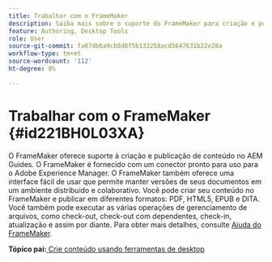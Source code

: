 ```yaml
---
title: Trabalhar com o FrameMaker
description: Saiba mais sobre o suporte do FrameMaker para criação e publicação de conteúdo no AEM Guides.
feature: Authoring, Desktop Tools
role: User
source-git-commit: fa07db6a9cb8d8f5b133258acd5647631b22e28a
workflow-type: tm+mt
source-wordcount: '112'
ht-degree: 0%

---
```


# Trabalhar com o FrameMaker {#id221BH0L03XA}

O FrameMaker oferece suporte à criação e publicação de conteúdo no AEM Guides. O FrameMaker é fornecido com um conector pronto para uso para o Adobe Experience Manager. O FrameMaker também oferece uma interface fácil de usar que permite manter versões de seus documentos em um ambiente distribuído e colaborativo. Você pode criar seu conteúdo no FrameMaker e publicar em diferentes formatos: PDF, HTML5, EPUB e DITA. Você também pode executar as várias operações de gerenciamento de arquivos, como check-out, check-out com dependentes, check-in, atualização e assim por diante. Para obter mais detalhes, consulte [Ajuda do FrameMaker](https://help.adobe.com/en_US/framemaker/using/index.html).

**Tópico pai:**[ Crie conteúdo usando ferramentas de desktop](author-desktop-tools.md)
